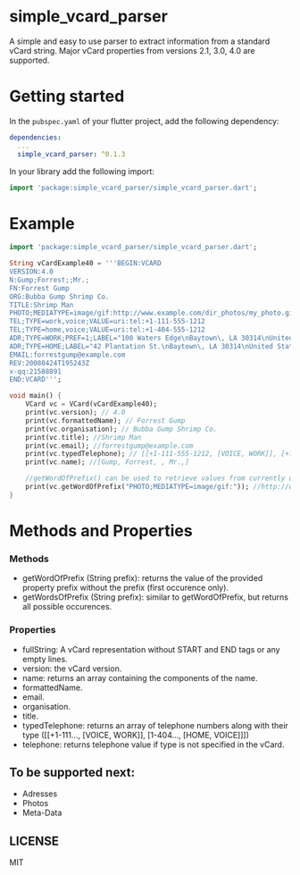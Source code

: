 # simple_vcard_parser

A simple and easy to use parser to extract information from a standard vCard string. Major vCard properties from versions 2.1, 3.0, 4.0 are supported.

# Getting started

In the `pubspec.yaml` of your flutter project, add the following
dependency:

```yaml
dependencies:
  ...
  simple_vcard_parser: ^0.1.3
```

In your library add the following import:

```dart
import 'package:simple_vcard_parser/simple_vcard_parser.dart';
```

# Example

```dart
import 'package:simple_vcard_parser/simple_vcard_parser.dart';

String vCardExample40 = '''BEGIN:VCARD
VERSION:4.0
N:Gump;Forrest;;Mr.;
FN:Forrest Gump
ORG:Bubba Gump Shrimp Co.
TITLE:Shrimp Man
PHOTO;MEDIATYPE=image/gif:http://www.example.com/dir_photos/my_photo.gif
TEL;TYPE=work,voice;VALUE=uri:tel:+1-111-555-1212
TEL;TYPE=home,voice;VALUE=uri:tel:+1-404-555-1212
ADR;TYPE=WORK;PREF=1;LABEL="100 Waters Edge\nBaytown\, LA 30314\nUnited States of America":;;100 Waters Edge;Baytown;LA;30314;United States of America
ADR;TYPE=HOME;LABEL="42 Plantation St.\nBaytown\, LA 30314\nUnited States of America":;;42 Plantation St.;Baytown;LA;30314;United States of America
EMAIL:forrestgump@example.com
REV:20080424T195243Z
x-qq:21588891
END:VCARD''';

void main() {
    VCard vc = VCard(vCardExample40);
    print(vc.version); // 4.0
    print(vc.formattedName); // Forrest Gump
    print(vc.organisation); // Bubba Gump Shrimp Co.
    print(vc.title); //Shrimp Man
    print(vc.email); //forrestgump@example.com
    print(vc.typedTelephone); // [[+1-111-555-1212, [VOICE, WORK]], [+1-404-555-1212, [HOME, VOICE]]]
    print(vc.name); //[Gump, Forrest, , Mr.,]

    //getWordOfPrefix() can be used to retrieve values from currently unsupported properties
    print(vc.getWordOfPrefix("PHOTO;MEDIATYPE=image/gif:")); //http://www.example.com/dir_photos/my_photo.gif
}

```

# Methods and Properties
### Methods
* getWordOfPrefix (String prefix): returns the value of the provided property prefix without the prefix (first occurence only).
* getWordsOfPrefix (String prefix): similar to getWordOfPrefix, but returns all possible occurences.

### Properties
* fullString: A vCard representation without START and END tags or any empty lines.
* version: the vCard version.
* name: returns an array containing the components of the name.
* formattedName.
* email.
* organisation.
* title.
* typedTelephone: returns an array of telephone numbers along with their type ([[+1-111..., [VOICE, WORK]], [1-404..., [HOME, VOICE]]])
* telephone: returns telephone value if type is not specified in the vCard.

## To be supported next:
* Adresses
* Photos
* Meta-Data

## LICENSE
MIT